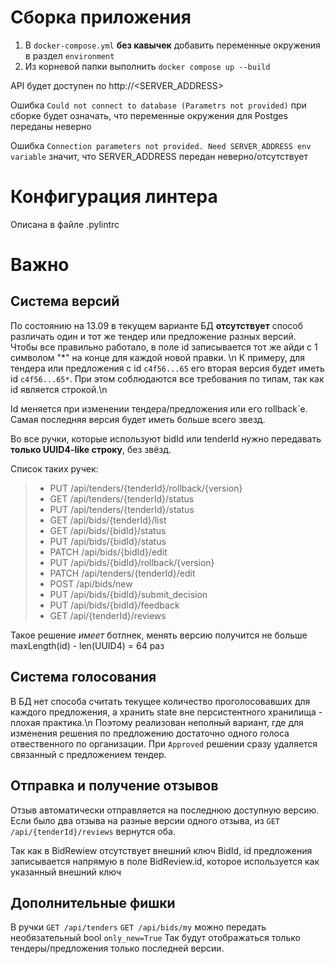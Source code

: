 # Сборка приложения
1. В `docker-compose.yml` **без кавычек** добавить переменные окружения в раздел `environment`
2. Из корневой папки выполнить `docker compose up --build`

API будет доступен по http://<SERVER_ADDRESS>

Ошибка `Could not connect to database (Parametrs not provided)` при сборке будет означать, что переменные окружения для Postges переданы неверно

Ошибка `Connection parameters not provided. Need SERVER_ADDRESS env variable` значит, что SERVER_ADDRESS передан неверно/отсутствует

# Конфигурация линтера
Описана в файле .pylintrc

# Важно
## Система версий

По состоянию на 13.09 в текущем варианте БД **отсутствует** способ различать один и тот же тендер или предложение разных версий.
Чтобы все правильно работало, в поле id записывается тот же айди с 1 символом "\*" на конце для каждой новой правки. \n
К примеру, для тендера или предложения с id `c4f56...65` его вторая версия будет иметь id `c4f56...65*`. 
При этом соблюдаются все требования по типам, так как id является строкой.\n

Id меняется при изменении тендера/предложения или его rollback`e. 
Самая последняя версия будет иметь больше всего звезд.

Во все ручки, которые используют bidId или tenderId нужно передавать **только UUID4-like строку**, без звёзд.

Список таких ручек:
> - PUT /api/tenders/{tenderId}/rollback/{version}
> - GET /api/tenders/{tenderId}/status
> - PUT /api/tenders/{tenderId}/status
> - GET /api/bids/{tenderId}/list
> - GET /api/bids/{bidId}/status
> - PUT /api/bids/{bidId}/status
> - PATCH /api/bids/{bidId}/edit
> - PUT /api/bids/{bidId}/rollback/{version}
> - PATCH /api/tenders/{tenderId}/edit
> - POST /api/bids/new
> - PUT /api/bids/{bidId}/submit_decision
> - PUT /api/bids/{bidId}/feedback
> - GET /api/{tenderId}/reviews

Такое решение *имеет* ботлнек, менять версию получится не больше maxLength(id) - len(UUID4) = 64 раз

## Система голосования

В БД нет способа считать текущее количество проголосовавших для каждого предложения, а хранить state вне персистентного хранилища - плохая практика.\n
Поэтому реализован неполный вариант, где для изменения решения по предложению достаточно одного голоса отвественного по организации. 
При `Approved` решении сразу удаляется связанный с предложением тендер.

## Отправка и получение отзывов

Отзыв автоматически отправляется на последнюю доступную версию. 
Если было два отзыва на разные версии одного отзыва, из `GET /api/{tenderId}/reviews` вернутся оба.

Так как в BidRewiew отсутствует внешний ключ BidId, id предложения записывается напрямую в поле BidReview\.id, которое используется как указанный внешний ключ

## Дополнительные фишки
В ручки 
`GET /api/tenders`
 `GET /api/bids/my` 
можно передать необязательный bool `only_new=True` 
Так будут отображаться только тендеры/предложения только последней версии.

